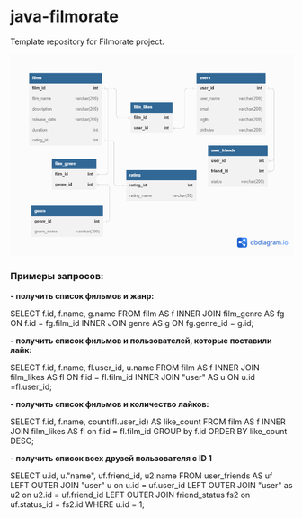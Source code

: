 # java-filmorate
Template repository for Filmorate project.

![](Untitled.png)


### Примеры запросов:


**- получить список фильмов и жанр:**

SELECT  f.id, f.name, g.name
FROM film AS f
INNER JOIN film_genre AS fg ON f.id = fg.film_id
INNER JOIN genre AS g ON fg.genre_id = g.id;


**- получить список фильмов и пользователей, которые поставили лайк:**

SELECT f.id, f.name, fl.user_id, u.name
FROM film AS f
INNER JOIN film_likes AS fl ON f.id = fl.film_id
INNER JOIN "user" AS u ON u.id =fl.user_id;

**- получить список фильмов и количество лайков:**

SELECT f.id, f.name, count(fl.user_id) AS like_count
FROM film AS f
INNER JOIN film_likes AS fl on f.id = fl.film_id
GROUP by f.id
ORDER BY like_count DESC;

**- получить список всех друзей пользователя с ID 1**

SELECT  u.id, u."name", uf.friend_id, u2.name
FROM  user_friends AS uf
LEFT OUTER JOIN "user" u on u.id = uf.user_id
LEFT OUTER JOIN "user" as u2 on u2.id = uf.friend_id
LEFT OUTER JOIN friend_status fs2 on uf.status_id = fs2.id
WHERE u.id = 1;
